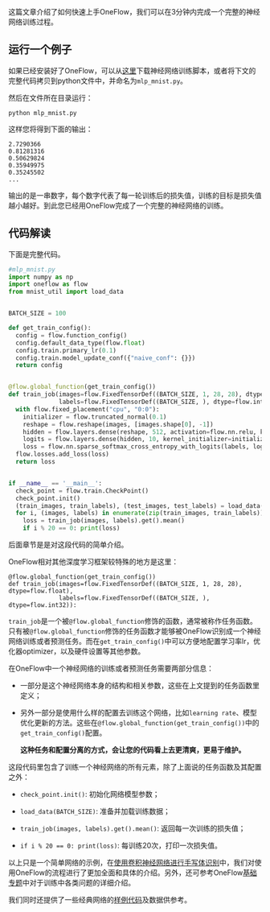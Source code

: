 这篇文章介绍了如何快速上手OneFlow，我们可以在3分钟内完成一个完整的神经网络训练过程。

## 运行一个例子
如果已经安装好了OneFlow，可以从[这里](../code/quick_start/mlp_mnist.py)下载神经网络训练脚本，或者将下文的完整代码拷贝到python文件中，并命名为`mlp_mnist.py`。

然后在文件所在目录运行：

```
python mlp_mnist.py
```

这样您将得到下面的输出：
```
2.7290366
0.81281316
0.50629824
0.35949975
0.35245502
...
```

输出的是一串数字，每个数字代表了每一轮训练后的损失值，训练的目标是损失值越小越好。到此您已经用OneFlow完成了一个完整的神经网络的训练。

## 代码解读
下面是完整代码。
```python
#mlp_mnist.py
import numpy as np
import oneflow as flow
from mnist_util import load_data


BATCH_SIZE = 100

def get_train_config():
  config = flow.function_config()
  config.default_data_type(flow.float)
  config.train.primary_lr(0.1)
  config.train.model_update_conf({"naive_conf": {}})
  return config


@flow.global_function(get_train_config())
def train_job(images=flow.FixedTensorDef((BATCH_SIZE, 1, 28, 28), dtype=flow.float),
              labels=flow.FixedTensorDef((BATCH_SIZE, ), dtype=flow.int32)):
  with flow.fixed_placement("cpu", "0:0"):
    initializer = flow.truncated_normal(0.1)
    reshape = flow.reshape(images, [images.shape[0], -1])
    hidden = flow.layers.dense(reshape, 512, activation=flow.nn.relu, kernel_initializer=initializer)
    logits = flow.layers.dense(hidden, 10, kernel_initializer=initializer)
    loss = flow.nn.sparse_softmax_cross_entropy_with_logits(labels, logits)
  flow.losses.add_loss(loss)
  return loss


if __name__ == '__main__':
  check_point = flow.train.CheckPoint()
  check_point.init()
  (train_images, train_labels), (test_images, test_labels) = load_data(BATCH_SIZE)
  for i, (images, labels) in enumerate(zip(train_images, train_labels)):
    loss = train_job(images, labels).get().mean()
    if i % 20 == 0: print(loss)
```

后面章节是是对这段代码的简单介绍。

OneFlow相对其他深度学习框架较特殊的地方是这里：
```
@flow.global_function(get_train_config())
def train_job(images=flow.FixedTensorDef((BATCH_SIZE, 1, 28, 28), dtype=flow.float),
              labels=flow.FixedTensorDef((BATCH_SIZE, ), dtype=flow.int32)):
```
`train_job`是一个被`@flow.global_function`修饰的函数，通常被称作任务函数。只有被`@flow.global_function`修饰的任务函数才能够被OneFlow识别成一个神经网络训练或者预测任务。而在`get_train_config()`中可以方便地配置学习率lr，优化器optimizer，以及硬件设置等其他参数。



在OneFlow中一个神经网络的训练或者预测任务需要两部分信息：

* 一部分是这个神经网络本身的结构和相关参数，这些在上文提到的任务函数里定义；

* 另外一部分是使用什么样的配置去训练这个网络，比如`learning rate`、模型优化更新的方法。这些在`@flow.global_function(get_train_config())`中的`get_train_config()`配置。

  **这种任务和配置分离的方式，会让您的代码看上去更清爽，更易于维护。**
  
  

这段代码里包含了训练一个神经网络的所有元素，除了上面说的任务函数及其配置之外：

- `check_point.init()`: 初始化网络模型参数；

- `load_data(BATCH_SIZE)`: 准备并加载训练数据；

- `train_job(images, labels).get().mean()`: 返回每一次训练的损失值；

- `if i % 20 == 0: print(loss)`: 每训练20次，打印一次损失值。

  

以上只是一个简单网络的示例，在[使用卷积神经网络进行手写体识别](lenet_mnist.md)中，我们对使用OneFlow的流程进行了更加全面和具体的介绍。另外，还可参考OneFlow[基础专题](http://183.81.182.202:8000/basics_topics/data_input.html)中对于训练中各类问题的详细介绍。



我们同时还提供了一些经典网络的[样例代码](https://github.com/Oneflow-Inc/OneFlow-Benchmark)及数据供参考。




